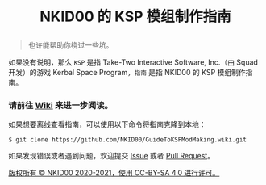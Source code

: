 <h1>
    <p align=center>
        NKID00 的 KSP 模组制作指南
    </p>
</h1>

> 也许能帮助你绕过一些坑。

如果没有说明，那么 `KSP` 是指 Take-Two Interactive Software, Inc.（由 Squad 开发）的游戏 Kerbal Space Program，`指南` 是指 NKID00 的 KSP 模组制作指南。

### 请前往 [Wiki](https://github.com/NKID00/GuideToKSPModMaking/wiki) 来进一步阅读。

如果想要离线查看指南，可以使用以下命令将指南克隆到本地：

```shell
$ git clone https://github.com/NKID00/GuideToKSPModMaking.wiki.git
```

如果发现错误或者遇到问题，欢迎提交 [Issue](https://github.com/NKID00/GuideToKSPModMaking/issues) 或者 [Pull Request](https://github.com/NKID00/GuideToKSPModMaking/pulls)。

[版权所有 © NKID00 2020-2021，使用 CC-BY-SA 4.0 进行许可。](https://github.com/NKID00/GuideToKSPModMaking/wiki/版权和许可证)

